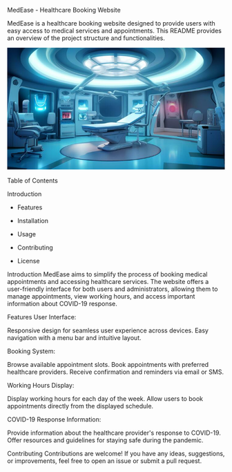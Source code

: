 MedEase - Healthcare Booking Website

MedEase is a healthcare booking website designed to provide users with easy access to medical services and appointments. This README provides an overview of the project structure and functionalities.


![alt text](image-1.png)

Table of Contents

Introduction

- Features

- Installation

- Usage

- Contributing

- License

Introduction
MedEase aims to simplify the process of booking medical appointments and accessing healthcare services. The website offers a user-friendly interface for both users and administrators, allowing them to manage appointments, view working hours, and access important information about COVID-19 response.

Features
User Interface:

Responsive design for seamless user experience across devices.
Easy navigation with a menu bar and intuitive layout.

Booking System:

Browse available appointment slots.
Book appointments with preferred healthcare providers.
Receive confirmation and reminders via email or SMS.

Working Hours Display:

Display working hours for each day of the week.
Allow users to book appointments directly from the displayed schedule.


COVID-19 Response Information:

Provide information about the healthcare provider's response to COVID-19.
Offer resources and guidelines for staying safe during the pandemic.

Contributing
Contributions are welcome! If you have any ideas, suggestions, or improvements, feel free to open an issue or submit a pull request.
